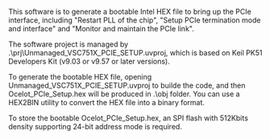This software is to generate a bootable Intel HEX file to bring up the PCIe interface, including "Restart PLL of the chip", "Setup PCIe termination mode and interface" and "Monitor and maintain the PCIe link".


The software project is managed by .\prj\Unmanaged_VSC751X_PCIE_SETUP.uvproj, which is based on Keil PK51 Developers Kit (v9.03 or v9.57 or later versions).

To generate the bootable HEX file, opening Unmanaged_VSC751X_PCIE_SETUP.uvproj to builde the code, and then Ocelot_PCIe_Setup.hex will be produced in .\obj folder.
You can use a HEX2BIN utility to convert the HEX file into a binary format.

To store the bootable Ocelot_PCIe_Setup.hex, an SPI flash with 512Kbits density supporting 24-bit address mode is required.
